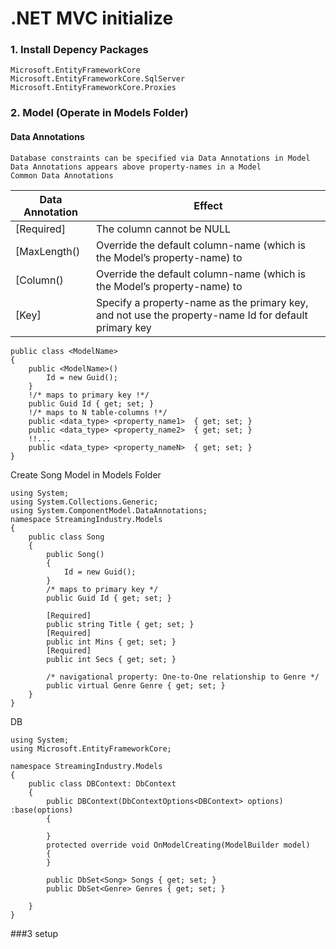# .NET MVC initialize 

### 1. Install  Depency Packages
```
Microsoft.EntityFrameworkCore
Microsoft.EntityFrameworkCore.SqlServer
Microsoft.EntityFrameworkCore.Proxies
```


### 2. Model (Operate in Models Folder)

####  Data Annotations
```
Database constraints can be specified via Data Annotations in Model
Data Annotations appears above property-names in a Model
Common Data Annotations
```

    
|  Data Annotation   |  Effect  |
|  ----  | ----  |
| [Required]  | The column cannot be NULL |   
| [MaxLength(<size>)  | Override the default column-name (which is the Model’s property-name) to <name> |
| [Column(<name>)  | Override the default column-name (which is the Model’s property-name) to <name> |  
| [Key]  | Specify a property-name as the primary key, and not use the property-name Id for default primary key |

```
public class <ModelName>
{
    public <ModelName>()
        Id = new Guid();
    }
    !/* maps to primary key !*/
    public Guid Id { get; set; }
    !/* maps to N table-columns !*/
    public <data_type> <property_name1>  { get; set; }
    public <data_type> <property_name2>  { get; set; }
    !!...
    public <data_type> <property_nameN>  { get; set; }
}

```
Create Song Model in Models Folder
```
using System;
using System.Collections.Generic;
using System.ComponentModel.DataAnnotations;
namespace StreamingIndustry.Models
{
    public class Song
    {
        public Song()
        {
            Id = new Guid();
        }
        /* maps to primary key */
        public Guid Id { get; set; }

        [Required]
        public string Title { get; set; }
        [Required]
        public int Mins { get; set; }
        [Required]
        public int Secs { get; set; }

        /* navigational property: One-to-One relationship to Genre */
        public virtual Genre Genre { get; set; }
    }
}
```
DB
```
using System;
using Microsoft.EntityFrameworkCore;

namespace StreamingIndustry.Models
{
    public class DBContext: DbContext
    {
        public DBContext(DbContextOptions<DBContext> options) :base(options)
        {

        }
        protected override void OnModelCreating(ModelBuilder model)
        {
        }

        public DbSet<Song> Songs { get; set; }
        public DbSet<Genre> Genres { get; set; }

    }
}

```

###3 setup
